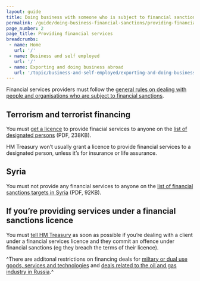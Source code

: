 ```yaml
---
layout: guide
title: Doing business with someone who is subject to financial sanctions
permalink: /guide/doing-business-financial-sanctions/providing-financial-services.html
page_number: 2
page_title: Providing financial services
breadcrumbs:
 - name: Home
   url: '/'
 - name: Business and self employed
   url: '/'
 - name: Exporting and doing business abroad
   url: '/topic/business-and-self-employed/exporting-and-doing-business-abroad.html'   
---
```

Financial services providers must follow the [general rules on dealing with people and organisations who are subject to financial sanctions](/guide/doing-business-financial-sanctions/overview.html).

## Terrorism and terrorist financing

You must [get a licence](/guide/doing-business-financial-sanctions/apply-licence.html) to provide finacial services to anyone on the [list of designated persons](https://www.gov.uk/government/uploads/system/uploads/attachment_data/file/504365/terrorism.pdf) (PDF, 238KB).

HM Treasury won’t usually grant a licence to provide financial services to a designated person, unless it’s for insurance or life assurance.

## Syria

You must not provide any financial services to anyone on the [list of financial sanctions targets in Syria](https://www.gov.uk/government/uploads/system/uploads/attachment_data/file/487325/syria.pdf) (PDF, 92KB).

## If you’re providing services under a financial sanctions licence

You must [tell HM Treasury](/guide/doing-business-financial-sanctions/get-help.html) as soon as possible if you’re dealing with a client under a financial services licence and they commit an offence under financial sanctions (eg they breach the terms of their licence).

^There are additonal restrictions on financing deals for [miltary or dual use goods, services and technologies](https://govuk-import-export.herokuapp.com/guidance/get-a-licence-to-export-arms-military-or-dual-use-goods-and-services.html) and [deals related to the oil and gas industry in Russia](https://govuk-import-export.herokuapp.com/guidance/get-a-licence-to-export-energy-related-goods-technology-and-services.html).^
